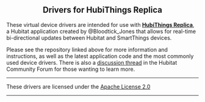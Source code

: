 <h2 align="center">Drivers for HubiThings Replica</h2>

These virtual device drivers are intended for use with [**HubiThings Replica**](https://github.com/bloodtick/Hubitat/tree/main/hubiThingsReplica), a Hubitat application created by @Bloodtick_Jones that allows for real-time bi-directional updates between Hubitat and SmartThings devices. 

Please see the repository linked above for more information and instructions, as well as the latest application code and the most commonly used device drivers. There is also a [discussion thread](https://community.hubitat.com/t/release-hubithings-replica/107976) in the Hubitat Community Forum for those wanting to learn more.  

---

These drivers are licensed under the [Apache License 2.0](http://www.apache.org/licenses/LICENSE-2.0)

---
